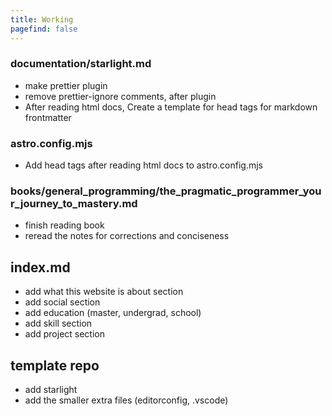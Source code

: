 ```yaml
---
title: Working
pagefind: false
---
```


### documentation/starlight.md

-   make prettier plugin
-   remove prettier-ignore comments, after plugin
-   After reading html docs, Create a template for head tags for markdown frontmatter

### astro.config.mjs

-   Add head tags after reading html docs to astro.config.mjs

### books/general_programming/the_pragmatic_programmer_your_journey_to_mastery.md

-   finish reading book
-   reread the notes for corrections and conciseness

## index.md

-   add what this website is about section
-   add social section
-   add education (master, undergrad, school)
-   add skill section
-   add project section

## template repo

-   add starlight
-   add the smaller extra files (editorconfig, .vscode)
